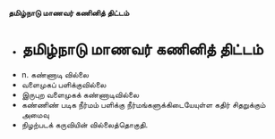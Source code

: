 **தமிழ்நாடு மாணவர் கணினித் திட்டம்**
- # தமிழ்நாடு மாணவர் கணினித் திட்டம்
- n. கண்ணாடி வில்லை
- வளைமுகப் பளிக்குவில்லை
- இருபுற வளைமுகக் கண்ணாடிவில்லை
- கண்ணிண் படிக நீர்மம் பளிக்கு நீர்மங்களுக்கிடையேயுள்ள கதிர் சிதறுக்கும் அமைவு
- நிழற்படக் கருவியின் வில்லைத்தொகுதி.

